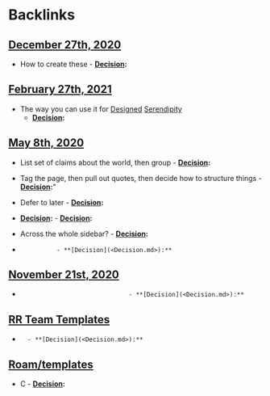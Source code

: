
# Backlinks
## [December 27th, 2020](<December 27th, 2020.md>)
- How to create these
        - **[Decision](<Decision.md>):**

## [February 27th, 2021](<February 27th, 2021.md>)
- The way you can use it for [Designed](<Designed.md>) [Serendipity](<Serendipity.md>)
    - **[Decision](<Decision.md>):**

## [May 8th, 2020](<May 8th, 2020.md>)
- List set of claims about the world, then group
                            - **[Decision](<Decision.md>):**

- Tag the page, then pull out quotes, then decide how to structure things
                        - **[Decision](<Decision.md>):**"

- Defer to later
                        - **[Decision](<Decision.md>):**

- **[Decision](<Decision.md>):** 
            - **[Decision](<Decision.md>):**

- Across the whole sidebar?
                    - **[Decision](<Decision.md>):**

- 
                - **[Decision](<Decision.md>):**

## [November 21st, 2020](<November 21st, 2020.md>)
- 
                                    - **[Decision](<Decision.md>):**

## [RR Team Templates](<RR Team Templates.md>)
- 
        - **[Decision](<Decision.md>):**

## [Roam/templates](<Roam/templates.md>)
- C
        - **[Decision](<Decision.md>):**

